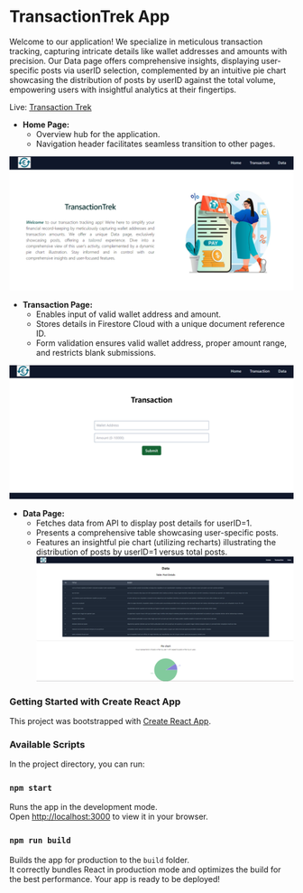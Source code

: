 # TransactionTrek App

Welcome to our application! We specialize in meticulous transaction tracking, capturing intricate details like wallet addresses and amounts with precision. Our Data page offers comprehensive insights, displaying user-specific posts via userID selection, complemented by an intuitive pie chart showcasing the distribution of posts by userID against the total volume, empowering users with insightful analytics at their fingertips.

Live: [Transaction Trek](https://transaction-trek.vercel.app/)

- **Home Page:**
  - Overview hub for the application.
  - Navigation header facilitates seamless transition to other pages.

![Home page](image.png)

- **Transaction Page:**
  - Enables input of valid wallet address and amount.
  - Stores details in Firestore Cloud with a unique document reference ID.
  - Form validation ensures valid wallet address, proper amount range, and restricts blank submissions.

![Transaction page](image-1.png)

- **Data Page:**
  - Fetches data from API to display post details for userID=1.
  - Presents a comprehensive table showcasing user-specific posts.
  - Features an insightful pie chart (utilizing recharts) illustrating the distribution of posts by userID=1 versus total posts.
    ![Data page](image-2.png)

### Getting Started with Create React App

This project was bootstrapped with [Create React App](https://github.com/facebook/create-react-app).

### Available Scripts

In the project directory, you can run:

### `npm start`

Runs the app in the development mode.\
Open [http://localhost:3000](http://localhost:3000) to view it in your browser.

### `npm run build`

Builds the app for production to the `build` folder.\
It correctly bundles React in production mode and optimizes the build for the best performance.
Your app is ready to be deployed!
